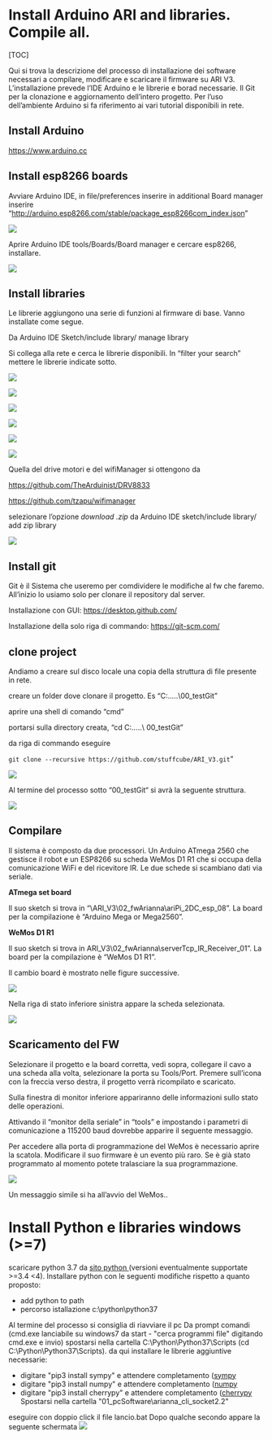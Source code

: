 # Install Arduino ARI and libraries. Compile all.

[TOC]

 Qui si trova la descrizione del processo di installazione dei software necessari a compilare, modificare e scaricare il firmware su ARI V3.
 L’installazione prevede l’IDE Arduino e le librerie e borad necessarie. Il Git per la clonazione e aggiornamento dell’intero progetto. 
 Per l’uso dell’ambiente Arduino si fa riferimento ai vari tutorial disponibili in rete. 

## Install Arduino

<https://www.arduino.cc>

## Install esp8266 boards

 Avviare Arduino IDE, in file/preferences inserire in additional Board manager inserire   “<http://arduino.esp8266.com/stable/package_esp8266com_index.json>”



![](pictures/01_arduinoPreferences.png)

 Aprire Arduino IDE tools/Boards/Board manager e cercare esp8266, installare.

![](pictures/02_addESP_Board.png)

## Install libraries

Le librerie aggiungono una serie di funzioni al firmware di base. Vanno installate come segue.

Da Arduino IDE Sketch/include library/ manage library

Si collega alla rete e cerca le librerie disponibili. In “filter your search” mettere le librerie indicate sotto.

 ![](pictures/03_arduinoLibaryManager.png)

 

 ![](pictures/04_tfmini.png)

![](pictures/05_ls303.png)

![](pictures/06_unifiedSensor.png)

![](pictures/07_IrRemoteESP8266.png)

![](pictures/08_VL53l0x.png)

 Quella del drive motori e del wifiManager si ottengono da

<https://github.com/TheArduinist/DRV8833>

 https://github.com/tzapu/wifimanager

 selezionare l’opzione *download .zip* da Arduino IDE sketch/include library/ add zip library

 ![](pictures/09_drv8833.png)

  

## Install git

Git è il Sistema che useremo per comdividere le modifiche al fw che faremo. All’inizio lo usiamo solo per clonare il repository dal server.

Installazione con GUI: <https://desktop.github.com/>

Installazione della solo riga di commando: <https://git-scm.com/>

## clone project

Andiamo a creare sul disco locale una copia della struttura di file presente in rete. 

creare un folder dove clonare il progetto. Es “C:\.....\00_testGit”

aprire una shell di comando “cmd” 

portarsi sulla directory creata, “cd C:\.....\ 00_testGit”

da riga di commando eseguire 

`git clone --recursive https://github.com/stuffcube/ARI_V3.git`” 

 ![](pictures/10_install_git.png)

Al termine del processo sotto “00_testGit“ si avrà la seguente struttura.

![](pictures/11_folderStructure.png)

## Compilare

 Il sistema è composto da due processori. Un Arduino ATmega 2560 che gestisce il robot e un ESP8266 su scheda WeMos D1 R1 che si occupa della comunicazione WiFi e del ricevitore IR. Le due schede si scambiano dati via seriale. 

**ATmega set board**

 Il suo sketch si trova in “\ARI_V3\02_fwArianna\ariPi_2DC_esp_08”. La board per la compilazione è “Arduino Mega or Mega2560”. 

**WeMos D1 R1**

 Il suo sketch si trova in ARI_V3\02_fwArianna\serverTcp_IR_Receiver_01”. La board per la compilazione è “WeMos D1 R1”.

 Il cambio board è mostrato nelle figure successive.

 ![](pictures/12_arduinoCompile.png)

 Nella riga di stato inferiore sinistra appare la scheda selezionata.

![](pictures/13_arduinoCompile.png) 

  

## Scaricamento del FW

 Selezionare il progetto e la board corretta, vedi sopra,  collegare il cavo a una scheda alla volta, selezionare la porta su Tools/Port.
 Premere sull’icona con la freccia verso destra, il progetto verrà ricompilato e scaricato.

 Sulla finestra di monitor inferiore appariranno delle informazioni sullo stato delle operazioni.

 Attivando il “monitor della seriale” in “tools” e impostando i parametri di comunicazione a 115200 baud dovrebbe apparire il seguente messaggio.

 Per accedere alla porta di programmazione del WeMos è necessario aprire la scatola. Modificare il suo firmware è un evento più raro. Se è già stato programmato al momento potete tralasciare la sua programmazione.

 ![](pictures/14_terminal.png)

 

Un messaggio simile si ha all’avvio del WeMos..

# Install Python e libraries windows (>=7)


scaricare python 3.7 da [sito python ](http://https://www.python.org/downloads/release/python-371/ )  (versioni eventualmente supportate >=3.4 <4).
Installare python con le seguenti modifiche rispetto a quanto proposto:
* add python to path
* percorso istallazione c:\python\python37

Al termine del processo si consiglia di riavviare il pc
Da prompt comandi (cmd.exe lanciabile su windows7  da start - "cerca programmi file" digitando cmd.exe e invio) spostarsi nella cartella  C:\Python\Python37\Scripts (cd C:\Python\Python37\Scripts).
da qui installare le librerie aggiuntive necessarie:
* digitare "pip3 install sympy"  e attendere completamento ([sympy](https://www.sympy.org/en/index.html)
* digitare "pip3 install numpy" e attendere completamento ([numpy](http://www.numpy.org/)
* digitare "pip3 install cherrypy" e attendere completamento ([cherrypy](https://cherrypy.org/)
Spostarsi nella cartella "01_pcSoftware\arianna_cli_socket2.2\"

eseguire con doppio click il file lancio.bat
Dopo qualche secondo appare la seguente schermata
![](pictures/arianna.PNG)








 
